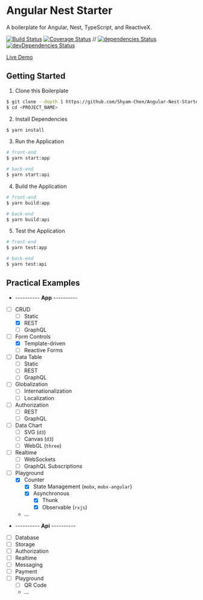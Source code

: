 # Angular Nest Starter

A boilerplate for Angular, Nest, TypeScript, and ReactiveX.

[![Build Status](https://img.shields.io/circleci/project/Shyam-Chen/Angular-Nest-Starter/master.svg)](https://circleci.com/gh/Shyam-Chen/Angular-Nest-Starter)
[![Coverage Status](https://img.shields.io/codecov/c/github/Shyam-Chen/Angular-Nest-Starter/master.svg)](https://codecov.io/gh/Shyam-Chen/Angular-Nest-Starter)
 //
[![dependencies Status](https://david-dm.org/Shyam-Chen/Angular-Nest-Starter/status.svg)](https://david-dm.org/Shyam-Chen/Angular-Nest-Starter)
[![devDependencies Status](https://david-dm.org/Shyam-Chen/Angular-Nest-Starter/dev-status.svg)](https://david-dm.org/Shyam-Chen/Angular-Nest-Starter?type=dev)

[Live Demo](https://angular-by-example.firebaseapp.com/)

## Getting Started

1. Clone this Boilerplate

```bash
$ git clone --depth 1 https://github.com/Shyam-Chen/Angular-Nest-Starter <PROJECT_NAME>
$ cd <PROJECT_NAME>
```

2. Install Dependencies

```bash
$ yarn install
```

3. Run the Application

```bash
# front-end
$ yarn start:app

# back-end
$ yarn start:api
```

4. Build the Application

```bash
# front-end
$ yarn build:app

# back-end
$ yarn build:api
```

5. Test the Application

```bash
# front-end
$ yarn test:app

# back-end
$ yarn test:api
```

## Practical Examples

* ---------- **App** ----------
* [ ] CRUD
  * [ ] Static
  * [x] REST
  * [ ] GraphQL
* [ ] Form Controls
  * [x] Template-driven
  * [ ] Reactive Forms
* [ ] Data Table
  * [ ] Static
  * [ ] REST
  * [ ] GraphQL
* [ ] Globalization
  * [ ] Internationalization
  * [ ] Localization
* [ ] Authorization
  * [ ] REST
  * [ ] GraphQL
* [ ] Data Chart
  * [ ] SVG (`d3`)
  * [ ] Canvas (`d3`)
  * [ ] WebGL (`three`)
* [ ] Realtime
  * [ ] WebSockets
  * [ ] GraphQL Subscriptions
* [ ] Playground
  * [x] Counter
    * [x] State Management (`mobx`, `mobx-angular`)
    * [x] Asynchronous
      * [x] Thunk
      * [x] Observable (`rxjs`)
  * ...
* ---------- **Api** ----------
* [ ] Database
* [ ] Storage‎
* [ ] Authorization
* [ ] Realtime
* [ ] Messaging
* [ ] Payment
* [ ] Playground
  * [ ] QR Code
  * ...
